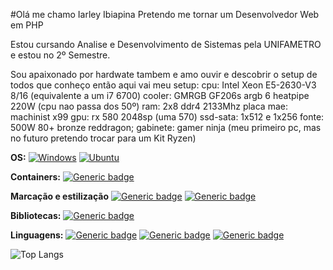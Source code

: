 #Olá me chamo Iarley Ibiapina
Pretendo me tornar um Desenvolvedor Web em PHP

Estou cursando Analise e Desenvolvimento de Sistemas pela UNIFAMETRO e estou no 2º Semestre.

Sou apaixonado por hardwate tambem e amo ouvir e descobrir o setup de todos que conheço então aqui vai meu setup:
cpu: Intel Xeon E5-2630-V3 8/16 (equivalente a um i7 6700)
cooler: GMRGB GF206s argb 6 heatpipe 220W (cpu nao passa dos 50º)
ram: 2x8 ddr4 2133Mhz
placa mae: machinist x99 
gpu: rx 580 2048sp (uma 570)
ssd-sata: 1x512 e 1x256
fonte: 500W 80+ bronze reddragon;
gabinete: gamer ninja
(meu primeiro pc, mas no futuro pretendo trocar para um Kit Ryzen)

**OS:**
[![Windows](https://badgen.net/badge/icon/Windows?icon=window&label)](https://microsoft.com/windows/)
[![Ubuntu](https://badgen.net/badge/icon/Ubuntu?icon=Ubuntu&label)](https://microsoft.com/ubuntu/)

**Containers:**
[![Generic badge](https://img.shields.io/badge/Docker--blue.svg)](https://shields.io/)

**Marcação e estilização**
[![Generic badge](https://img.shields.io/badge/HTML5--orange.svg)](https://shields.io/)
[![Generic badge](https://img.shields.io/badge/CSS3--blue.svg)](https://shields.io/)

**Bibliotecas:**
[![Generic badge](https://img.shields.io/badge/TailWindCss--blue.svg)](https://shields.io/)

**Linguagens:**
[![Generic badge](https://img.shields.io/badge/Javascript--yellow.svg)](https://shields.io/)
[![Generic badge](https://img.shields.io/badge/PHP--blue.svg)](https://shields.io/)
[![Generic badge](https://img.shields.io/badge/Laravel_10--orange.svg)](https://shields.io/)

![Top Langs](https://github-readme-stats-git-masterrstaa-rickstaa.vercel.app/api/top-langs/?username=iarleyibiapina&bg_color=000&border_color=30A3DC&title_color=E94D5F&text_color=FFF)
